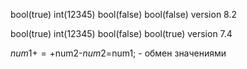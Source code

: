 
bool(true) int(12345) bool(false) bool(false)   version 8.2              

bool(true) int(12345) bool(false) bool(true)    version 7.4               

$num1+=+$num2-$num2=$num1;  - обмен значениями 
